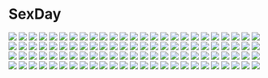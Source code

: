 # SexDay
![](https://konachan.com/image/e8529388904fbe238c831e4e7a44fc5d/Konachan.com%20-%20148656%20ayatudura%20breasts%20cum%20green_eyes%20long_hair%20navel%20nipples%20original%20panties%20sex%20tie%20uncensored%20underwear.jpg)
![](https://konachan.com/image/c3065833807de16f8274820532d6bd81/Konachan.com%20-%20147421%200m0ti%20animal%20cat%20fate_zero%20fate_%28series%29%20gilgamesh%20lion%20loli%20male%20matou_kariya%20matou_sakura%20tohsaka_aoi%20tohsaka_rin%20true_assassin%20turtle%20waver_velvet.jpg)
![](https://konachan.com/image/fe29d96ed8e69b2857f390743cb13e78/Konachan.com%20-%2089282%20animal_ears%20aqua_eyes%20blonde_hair%20brown_hair%20bunnygirl%20catgirl%20food%20foxgirl%20gray_hair%20orange_hair%20tagme%20tail%20underwear%20wolfgirl%20yoshino_ryou.jpg)
![](https://konachan.com/image/5a0fa84f5300ba4107b1dc844470e910/Konachan.com%20-%20239296%20anus%20ass%20breasts%20censored%20cum%20ebi_193%20gray_hair%20long_hair%20nipples%20no_bra%20nopan%20open_shirt%20penis%20sex%20skirt%20tears%20thighhighs%20tie%20touhou%20underwear%20wet.jpg)
![](https://konachan.com/jpeg/52e7c292647774e2458a6b60af52f414/Konachan.com%20-%2019919%20jungle_wa_itsumo_hale_nochi_guu.jpg)
![](https://konachan.com/image/e926d49cbba7ede634e3c9394fe989b8/Konachan.com%20-%20272317%20anthropomorphism%20black_eyes%20black_hair%20chain%20collar%20crown%20dark%20dress%20elbow_gloves%20gloves%20kawacy%20pantyhose%20short_hair%20super_mario_bros.jpg)
![](https://konachan.com/jpeg/c803f364ae078c6e3bc5d54fe4043227/Konachan.com%20-%20282712%20fate_grand_order%20fate_%28series%29%20jeanne_d%27arc_alter%20jeanne_d%27arc_%28fate%29%20netarou%20original%20waifu2x.jpg)
![](https://konachan.com/image/063e4d4ea15277998c18f47354635e72/Konachan.com%20-%2031485%20ass%20blonde_hair%20blue_eyes%20blush%20favorite%20game_cg%20happy_margaret%21%20kokonoka%20panties%20red_hair%20rindou_saki%20school_uniform%20striped_panties%20underwear.jpg)
![](https://konachan.com/image/40eefe68935955f19164ed87a350d8be/Konachan.com%20-%20145823%20black_hair%20brown_hair%20liong%20original%20school_uniform.jpg)
![](https://konachan.com/jpeg/0b0bb4bbcb92a2b2947de298904e19f9/Konachan.com%20-%2017480%20black_hair%20blush%20brown_eyes%20nakahara_misaki%20nhk_ni_youkoso%20school_uniform%20short_hair.jpg)
![](https://konachan.com/image/b015020812b8ea37d8c415760df9f500/Konachan.com%20-%20212149%20akiyoshi_nozomu%20animal_ears%20brown_hair%20catgirl%20cat_smile%20headband%20original%20panties%20purple_eyes%20ribbons%20see_through%20twintails%20underwear.jpg)
![](https://konachan.com/image/1b781c0c7dd26dee2409e023fc9c01d8/Konachan.com%20-%20280073%20aqua_eyes%20ass%20barefoot%20blonde_hair%20blush%20bowsette%20breast_hold%20breasts%20choker%20cleavage%20crown%20horns%20long_hair%20ponytail%20tail%20white%20wristwear%20zorzero.jpg)
![](https://konachan.com/image/0c669b020b3989b26c3ea8be74734feb/Konachan.com%20-%20173958%20aka_tonbo_%28lovetow%29%20braids%20brown_hair%20food%20original%20purple_eyes%20scarf%20short_hair%20winter.jpg)
![](https://konachan.com/jpeg/9856944d0d2a32c7261195258b66e42d/Konachan.com%20-%2084151%20hug%20kagamine_len%20kagamine_rin%20male%20vocaloid.jpg)
![](https://konachan.com/jpeg/8577b89187aa800aa58c0124900bb0e3/Konachan.com%20-%20303009%202girls%20animal%20aqua_eyes%20azur_lane%20beach%20bird%20blush%20braids%20clouds%20crossover%20dress%20gloves%20hat%20headband%20hololive%20long_hair%20sky%20twintails%20water%20wink.jpg)
![](https://konachan.com/image/1764520903dd66f588a5d1dd61a83144/Konachan.com%20-%2093980%20animal_ears%20blush%20bunny_ears%20bunnygirl%20dress%20drink%20goth-loli%20long_hair%20maid%20original%20pink_eyes%20pink_hair%20purple_hair%20red_eyes%20twintails%20waitress.jpg)
![](https://konachan.com/jpeg/bd9a29c2e3cc2da6071a5cb9cae50305/Konachan.com%20-%20193301%20anthropomorphism%20ass%20blush%20breasts%20erect_nipples%20nachi_%28kancolle%29%20nipples%20open_shirt%20panties%20pantyhose%20pussy%20see_through%20shinano_yura%20underwear.jpg)
![](https://konachan.com/image/cb09c95f8b521a1c09bc7056d119ab1a/Konachan.com%20-%20172264%20blonde_hair%20dress%20elbow_gloves%20gloves%20green_eyes%20kamisama_no_oshigoto%20maid%20mitsumomo_mamu%20scan%20utsuro_%28kamisama_no_oshigoto%29.jpg)
![](https://konachan.com/image/866c565a4b936e199c0d847e9e8e73e5/Konachan.com%20-%20239647%20anal%20anus%20ass%20censored%20cum%20dress%20flowers%20idolmaster%20kikuchi_makoto%20nopan%20penis%20pussy%20tenako.jpg)
![](https://konachan.com/image/367c3a2ce79fec45988ffbc53059d0c9/Konachan.com%20-%2021703%20black_cat.jpg)
![](https://konachan.com/image/75ae02b5c81bc6c29825eca7403d72a0/Konachan.com%20-%2093986%20megurine_luka%20vocaloid.jpg)
![](https://konachan.com/jpeg/f2c653743525859bd5774666a4d91cd9/Konachan.com%20-%20165280%20blush%20breasts%20brown_hair%20dildo%20fang%20green_hair%20kuzaki_rinko%20nipples%20no_bra%20nopan%20omamori_himari%20panties%20saipaco%20shizuku%20thighhighs%20underwear%20vibrator.jpg)
![](https://konachan.com/image/29925d796a37042c9a44d1eb6dd39d67/Konachan.com%20-%2013530%20ghost_in_the_shell.jpg)
![](https://konachan.com/image/30ab2dc77bf516501dea9c4034c3980b/Konachan.com%20-%20296556%20ass%20breasts%20cleavage%20girl_cafe_gun_%28game%29%20no_bra%20open_shirt%20panties%20panty_pull%20skirt_lift%20stockings%20thighhighs%20underwear%20uniform%20waitress%20zjsstc.jpg)
![](https://konachan.com/image/f82ca314d0c08e0e5b353621f71183d8/Konachan.com%20-%2078816%202girls%20flandre_scarlet%20remilia_scarlet%20touhou%20vampire.jpg)
![](https://konachan.com/image/f9c723bedfaca0ba52a3713536f178a3/Konachan.com%20-%2083972%20amane_misa%20death_note%20godees%20monochrome.jpg)
![](https://konachan.com/jpeg/c399d69875f5cc20e0b4278984790c3d/Konachan.com%20-%20174715%20breasts%20censored%20fuyutsuki_kona%20game_cg%20miyasaka_miyu%20navel%20nipples%20nude%20open_shirt%20penis%20purple_eyes%20purple_hair%20pussy%20sex%20short_hair.jpg)
![](https://konachan.com/image/b51fda37ddf7ec4129e6293d01f72161/Konachan.com%20-%2051488%20akiyama_mio%20k-on%21%20nude%20tainaka_ritsu.jpg)
![](https://konachan.com/image/1064d78aa42e7370557b6912e7a9234c/Konachan.com%20-%20125095%20game_cg%20green_eyes%20hayami_mai%20lunaris_filia%20mikagami_mamizu%20red_hair%20whirlpool.jpg)
![](https://konachan.com/jpeg/baaef5377f9dcb410e8bf39de1ea3127/Konachan.com%20-%20176378%20akechi_hikari%20blood%20breasts%20censored%20cum%20game_cg%20long_hair%20miyasu_risa%20navel%20nipples%20nude%20penis%20pink_eyes%20pussy%20sex%20white_hair%20windmill_%28company%29.jpg)
![](https://konachan.com/image/9271ec9ecac69adf1b2ea76c22c77475/Konachan.com%20-%20137312%20mahou_shoujo_lyrical_nanoha%20nude%20reinforce%20tagme%20wings%20yagami_hayate.jpg)
![](https://konachan.com/image/29400013e32049cde0ea460759257256/Konachan.com%20-%20184649%20anthropomorphism%20kantai_collection%20tamoritadadi%20yamato_%28kancolle%29.jpg)
![](https://konachan.com/jpeg/90d5a7d0fad6380d9aa104fcb86b9b88/Konachan.com%20-%20253354%20all_male%20blonde_hair%20building%20cape%20city%20clouds%20gloves%20goggles%20green_eyes%20gyakuten_saiban%20hat%20male%20short_hair%20sky%20tagme_%28artist%29%20tree%20waifu2x.jpg)
![](https://konachan.com/image/3d13e59b91b1b31ad476e43a4b696bf4/Konachan.com%20-%20229224%20aircraft%20animal%20aqua_eyes%20bird%20bow%20candy%20clouds%20dress%20feathers%20food%20headdress%20hnanati%20kneehighs%20lollipop%20paper%20pocky%20sky%20tree%20twintails%20vocaloid.jpg)
![](https://konachan.com/image/2d0c9b4b92a1362fb65f609f10c11e8d/Konachan.com%20-%2074545%20hatsune_miku%20twintails%20vocaloid.jpg)
![](https://konachan.com/jpeg/5b0192e982e1050c4044af436678b856/Konachan.com%20-%20232731%20blonde_hair%20blue_eyes%20blush%20breasts%20censored%20fang%20game_cg%20horiba_rika%20long_hair%20male%20navel%20nipples%20penis%20pussy%20sex%20swimsuit%20toeru%20twintails%20water%20wet.jpg)
![](https://konachan.com/image/8b5764dd2a72c44c93350db23dfedc3f/Konachan.com%20-%20110918%20anjou_naruko%20ano_hi_mita_hana_no_namae_wo_bokutachi_wa_mada_shiranai%20bow%20itou_nanami%20kneehighs%20panties%20underwear%20white.jpg)
![](https://konachan.com/image/7a8dc9a42929e9b130a9f775d986c841/Konachan.com%20-%2069290%20ayanami_rei%20black_hair%20bodysuit%20neon_genesis_evangelion%20short_hair%20skintight%20white.jpg)
![](https://konachan.com/jpeg/1efa6b7248f7d2c60b1686b30a388d26/Konachan.com%20-%20173247%20breasts%20cleavage%20komori_kei%20noel_marres_ascot%20third-party_edit%20walkure_romanze%20wet%20white.jpg)
![](https://konachan.com/jpeg/fa512d2bb1e7306649ae806d5bfa1f77/Konachan.com%20-%20225791%20aqua_eyes%20aqua_hair%20breasts%20garter_belt%20headdress%20navel%20nipples%20pussy%20ribbons%20short_hair%20stockings%20thighhighs%20uncensored%20waifu2x%20youqiniang.jpg)
![](https://konachan.com/jpeg/aa8efee09fa77e0eef2d6e9b620931c3/Konachan.com%20-%20208938%20amakano%20azarashi_soft%20blush%20brown_eyes%20brown_hair%20erect_nipples%20game_cg%20hoshikawa_koharu%20navel%20piromizu%20pussy%20pussy_juice%20skirt_lift%20uncensored%20yukata.jpg)
![](https://konachan.com/image/79067b13b3a61136da684d2e6f1f38a8/Konachan.com%20-%207142%20clamp%20clamp_in_wonderland.jpg)
![](https://konachan.com/jpeg/45bb8ec980e3628dee96d7c3fa291c90/Konachan.com%20-%20140465%20game_cg%20joker%20koharubi_hinageshi%20oryou.jpg)
![](https://konachan.com/image/4f66bd5cfa288af77a7627478b55809e/Konachan.com%20-%2070837%20blue_eyes%20blue_hair%20kaito%20male%20meiko%20red_eyes%20red_hair%20short_hair%20vocaloid.jpg)
![](https://konachan.com/jpeg/01d49c1d669a9e568458ea607fd85b32/Konachan.com%20-%20272185%20black_hair%20blush%20breasts%20jack_dempa%20long_hair%20navel%20nipples%20pussy%20third-party_edit%20uncensored%20white.jpg)
![](https://konachan.com/image/4f012ff64ae0170cb310bc9cdfa62d93/Konachan.com%20-%2026522%20chinese_clothes%20chinese_dress%20natsume_aya%20oh_great%20tenjou_tenge.jpeg)
![](https://konachan.com/image/c80fea93a3507e5ddbbf1bbdbbb32fcf/Konachan.com%20-%2073047%20breasts%20cleavage%20girls_avenue%20hat%20nanakusa_amane%20pointed_ears%20tail%20thighhighs.jpg)
![](https://konachan.com/image/41121402fad417f12b0ce234483d8c45/Konachan.com%20-%2049841%20akashio%20blue_eyes%20dress%20green_hair%20japanese_clothes%20kneehighs%20kochiya_sanae%20long_hair%20magic%20miko%20navel%20red_eyes%20reiuji_utsuho%20skirt%20touhou%20wings.jpg)
![](https://konachan.com/image/4f7289efa14fc106b7731814e48fe226/Konachan.com%20-%20211113%20akabane_rin%20anthropomorphism%20gloves%20group%20hat%20kneehighs%20long_hair%20pantyhose%20school_uniform%20skirt%20thighhighs%20twintails%20uniform%20zettai_ryouiki.jpg)
![](https://konachan.com/image/cd8690beed5b838f7dd654e114b13cd1/Konachan.com%20-%20241623%20breasts%20gloves%20gradient%20gray_hair%20gun%20jpeg_artifacts%20long_hair%20pantyhose%20ponytail%20scarf%20see_through%20shorts%20thighhighs%20tie%20twintails%20weapon%20yellow_eyes.jpg)
![](https://konachan.com/jpeg/8fbd34307aa25f9838180d3cf7536c23/Konachan.com%20-%2062715%20bikini%20erect_nipples%20izumi_tsubasu%20swimsuit.jpg)
![](https://konachan.com/jpeg/7c14fb9793c8814c5bcf9ee2e7c8f701/Konachan.com%20-%20190858%20bell%20blush%20breasts%20catgirl%20cleavage%20flowers%20long_hair%20original%20panties%20petals%20red_eyes%20ribbons%20rose%20scan%20sunset%20syroh%20tail%20underwear%20wristwear.jpg)
![](https://konachan.com/jpeg/bb5bef4f3c6872194c74cacc7472ba00/Konachan.com%20-%20290641%20breast_hold%20breasts%20cleavage%20dress%20flowers%20mana_kakkowarai%20necklace%20original%20petals%20pink_eyes%20pink_hair%20rose%20waifu2x%20watermark%20wedding_attire.jpg)
![](https://konachan.com/jpeg/5643c352630fd53d637d0368b549104e/Konachan.com%20-%20196511%20blush%20brown_eyes%20building%20city%20game_cg%20glasses%20nagato_yuki%20purple_hair%20school_uniform%20short_hair%20suzumiya_haruhi_no_yuutsu%20tree.jpg)
![](https://konachan.com/image/4d342e05ba713461ab8a016bfebf2d4b/Konachan.com%20-%2088261%20close%20gumi%20hinanosuke%20vocaloid.jpg)
![](https://konachan.com/image/b8e85a11b8284a8f863ca3840a7d5f74/Konachan.com%20-%20113498%20blonde_hair%20bunny%20dress%20fairy%20flandre_scarlet%20flowers%20hat%20penponmoe%20red_eyes%20touhou%20tree%20vampire%20water%20wings.jpg)
![](https://konachan.com/jpeg/3453675762e7809865482bee51ac8f0f/Konachan.com%20-%20289467%20blush%20breast_grab%20cape%20close%20cum%20god_eater%20hoodie%20lolicept%20paizuri%20purple_hair%20red_eyes%20tagme_%28character%29.jpg)
![](https://konachan.com/image/efdfa0750db8dab1a43cf59a80a74869/Konachan.com%20-%20103476%20monster_hunter%20tujisaki.jpg)
![](https://konachan.com/image/c3e907ec15710ce09b671f4f9f75bcd3/Konachan.com%20-%2035440%20lala_satalin_deviluke%20sairenji_haruna%20to_love_ru.jpg)
![](https://konachan.com/image/46fc4f5d85f28f06e5e0e4e50c7ab08d/Konachan.com%20-%2028875%20angel%20blonde_hair%20feathers%20long_hair%20moon%20tinkerbell%20wings.jpg)
![](https://konachan.com/jpeg/7916bc108d71920abdd790614abbf897/Konachan.com%20-%2026170%20blush%20pani_poni_dash%20rebecca_miyamoto.jpg)
![](https://konachan.com/jpeg/2b0038207ee9ee7bbad0d68fba8e079c/Konachan.com%20-%20150727%20game_cg%20kanojo_to_ore_to_koibito_to%20marui%20matsugami_haruto%20mihagino_ayano%20pulltop%20tokuyoshi_yuuko.jpg)
![](https://konachan.com/jpeg/b321a62405c32a475c61f81600377241/Konachan.com%20-%20292792%20aqua_eyes%20bikini%20blush%20breasts%20brown_hair%20cameltoe%20headband%20idolmaster%20kiss%20long_hair%20navel%20necklace%20nipples%20sagisawa_fumika%20swimsuit%20thighhighs%20wet.jpg)
![](https://konachan.com/image/6285528b67015c6d6b5f1967b8a6ac60/Konachan.com%20-%2080465%20dress%20hat%20long_hair%20pink%20thighhighs%20touhou%20yakumo_yukari.jpg)
![](https://konachan.com/image/cd4e10b2dc8d8a63d0853a2fe659966c/Konachan.com%20-%20247593%20blonde_hair%20bodysuit%20breasts%20cleavage%20elbow_gloves%20ells%20fate_grand_order%20fate_%28series%29%20flowers%20gloves%20green_eyes%20headdress%20leaves%20saber%20thighhighs.jpg)
![](https://konachan.com/image/6dd85632b900f93e84c9a1041d8f9aff/Konachan.com%20-%2024820%20kore_ga_watashi_no_goshujin-sama%20maid%20pochi%20sawatari_izumi%20sawatari_mitsuki.jpg)
![](https://konachan.com/image/0e1721bacc3225c1870c95d9648e7fba/Konachan.com%20-%20307128%20aliasing%20animal_ears%20blush%20braids%20breasts%20cleavage%20gray_hair%20navel%20xretakex%20yellow_eyes.jpg)
![](https://konachan.com/image/d389d42643a9c9f3b5ed07fa5622ea72/Konachan.com%20-%2071610%20flowers%20hatsune_miku%20headphones%20tears%20vocaloid.jpg)
![](https://konachan.com/image/789c102ecb22e2a571831be13e4f10e0/Konachan.com%20-%20165676%20green_eyes%20green_hair%20hatsune_miku%20jpeg_artifacts%20long_hair%20nidy-2d-%20vocaloid.jpg)
![](https://konachan.com/image/b887762563534c7aa5365f97c8739948/Konachan.com%20-%20217637%20akita_neru%20animal_ears%20blush%20cosplay%20headphones%20kazu-chan%20nipples%20panties%20spread_legs%20tail%20underwear%20vocaloid.jpg)
![](https://konachan.com/image/ce97e98210dfa79b93547449bd1bdee4/Konachan.com%20-%209902%20age%20food%20fruit%20kagami_sumika%20muv-luv%20norizou%20red_eyes%20red_hair%20skintight%20swimsuit%20type-r%20watermelon.jpg)
![](https://konachan.com/jpeg/9a3c06bae88d11e54c46c24b88be01b6/Konachan.com%20-%20141949%20blonde_hair%20breast_grab%20breasts%20censored%20fault%20game_cg%20hayama_rika%20nipples%20open_shirt%20panties%20school_uniform%20spread_legs%20taka_tony%20underwear.jpg)
![](https://konachan.com/image/bd744eefcff89ee47e82be95ddc8fb84/Konachan.com%20-%2052701%20bicolored_eyes%20brown_hair%20flowers%20kizaki_emi%20kurogane_no_linebarrels%20long_hair%20signed.jpg)
![](https://konachan.com/image/3c909f6b9058ee667a67270107d9e849/Konachan.com%20-%2077620%20aki_shizuha%20ass%20bed%20blonde_hair%20blush%20breasts%20crying%20cum%20nude%20short_hair%20thighhighs%20touhou.jpg)
![](https://konachan.com/image/dd7d676528255f6f411bf92ba35fce42/Konachan.com%20-%2083484%20animal_ears%20catgirl%20eila_ilmatar_juutilainen%20gray_hair%20kikuchi%20strike_witches%20tail.jpg)
![](https://konachan.com/jpeg/8f41390bc82096375975cfe377f035c5/Konachan.com%20-%20144736%20blue_eyes%20blue_hair%20breasts%20game_cg%20hasekura_airi%20misaki_kurehito%20nipples%20panties%20penis%20pussy%20sex%20spread_legs%20trumple%20uncensored%20underwear.jpg)
![](https://konachan.com/image/64fdd949a4eb81c18a316f1f9f742cd7/Konachan.com%20-%20110561%20asaka_minako%20bra%20calendar%20flowers%20hulotte%20necklace%20purple_eyes%20purple_hair%20rainbow%20see_through%20underwear%20watermark%20with_ribbon.jpg)
![](https://konachan.com/jpeg/29b8c0b0d7567f2159514dddf3e87b9b/Konachan.com%20-%20224687%20ass%20black_hair%20blush%20breasts%20brown_eyes%20censored%20endou_maki%20game_cg%20long_hair%20nipples%20ponytail%20pulltop%20pussy%20red_eyes%20ribbons%20short_hair%20wink.jpg)
![](https://konachan.com/image/36e7f83550b4f7f2735d2fe4d93bc6e1/Konachan.com%20-%2011671%20tagme.jpg)
![](https://konachan.com/image/2b95559e274dd4a5c720409846886cc2/Konachan.com%20-%20190126%20black%20eru_%289878622%29%20ia%20long_hair%20navel%20pink_hair%20skirt%20thighhighs%20vocaloid.jpg)
![](https://konachan.com/image/89cdf12ab5c3b10d8b37b7c0cd9b16f2/Konachan.com%20-%20111367%20hanna-justina_marseille%20katou_keiko%20sakamoto_mio%20strike_witches%20wilma_bishop.jpg)
![](https://konachan.com/image/63f10e4893d92a02c5c0a6f2493ef3ef/Konachan.com%20-%2049235%20edomae_luna%20iinchou_%28seto_no_hanayome%29%20michishio_nagasumi%20seto_no_hanayome%20seto_san%20shiranui_akeno%20zenigata_mawari.jpg)
![](https://konachan.com/image/bd86081d312db2be210e717fc504f0e2/Konachan.com%20-%2024055%20elbow_gloves%20gloves%20ignis%20jingai_makyou%20katana%20long_hair%20nitroplus%20ni%CE%B8%20ponytail%20purple_eyes%20red_hair%20sword%20weapon.jpg)
![](https://konachan.com/jpeg/a4c318d452d9d226bcb514619d396251/Konachan.com%20-%20112889%20blue_hair%20blush%20clouds%20ex_keine%20green_hair%20kamishirasawa_keine%20long_hair%20moon%20nanashina%20red_eyes%20touhou.jpg)
![](https://konachan.com/jpeg/c10db6f3a6423cc2251f3aa3bf95284d/Konachan.com%20-%20129852%20blush%20bra%20breasts%20cameltoe%20game_cg%20gray_hair%20long_hair%20makita_maki%20night%20nipples%20panties%20shinigami_no_testament%20stars%20underwear%20vivi_alhazerd.jpg)
![](https://konachan.com/jpeg/c12217746e78c7c2e8b408d2cb9892f6/Konachan.com%20-%2096140%20blonde_hair%20charlotte_dunois%20daiti%20infinite_stratos%20necklace%20nude%20purple_eyes%20vector.jpg)
![](https://konachan.com/image/76bd1acbdf1cbf9246c19313a4251e4b/Konachan.com%20-%20232200%202girls%20book%20dress%20green_eyes%20kyaro_%28kyaro54%29%20long_hair%20necklace%20original%20pantyhose%20paper%20pink_hair%20ponytail%20short_hair%20stairs.jpg)
![](https://konachan.com/jpeg/fa52153344c247db1490caa9c3c8a9be/Konachan.com%20-%20240004%20black_hair%20blue_eyes%20brown_eyes%20dress%20drums%20group%20guitar%20instrument%20k-on%21%20long_hair%20pantyhose%20short_hair%20shorts%20skirt%20twintails%20waifu2x%20wink.jpg)
![](https://konachan.com/image/eeb34b86948b7957e67abc8bbbbbfdbc/Konachan.com%20-%20122747%202girls%20bow%20flandre_scarlet%20flowers%20hat%20red_eyes%20remilia_scarlet%20short_hair%20touhou%20vampire%20wings%20yoshioka_yoshiko.jpg)
![](https://konachan.com/image/b5c4c68fef10a2a55e87c4ffbb6d22af/Konachan.com%20-%20264378%20ass%20ass_grab%20bed%20black_hair%20bloomers%20blue_eyes%20censored%20gym_uniform%20long_hair%20nonaka_chikin%20original%20penis%20tears%20wink.jpg)
![](https://konachan.com/image/5e189ab2d02995ff95f03e691c7408cf/Konachan.com%20-%20100890%20aqua_eyes%20blonde_hair%20bow%20headphones%20kagamine_rin%20rin_append%20thighhighs%20vocaloid.jpg)
![](https://konachan.com/image/a65738036cdc5da71470677ba84414a6/Konachan.com%20-%2012302%20hakua_ugetsu%20serio%20to_heart.jpg)
![](https://konachan.com/image/2addf6b7bcb90c7518f31a4ee9010316/Konachan.com%20-%20163703%20momo_velia_deviluke%20to_love_ru%20to_love_ru_darkness.jpg)
![](https://konachan.com/jpeg/9a2764f486d7e013dbef2935dbbc9142/Konachan.com%20-%20243580%20love_live%21_school_idol_project%20sonoda_umi%20tagme_%28artist%29%20yazawa_nico.jpg)
![](https://konachan.com/jpeg/ea51d6e34c4b1a4700fdfefde4ba20fc/Konachan.com%20-%20168626%20all_male%20brown_hair%20building%20cinematograph%20city%20flowers%20game_cg%20innocent_bullet%20male%20okochi_kunio%20oosaki_shinya%20scar%20short_hair%20sky%20sunset%20tree.jpg)
![](https://konachan.com/image/3da5e0a01a9eca2810d8dbbec6725ecd/Konachan.com%20-%2017523%20aqua_eyes%20blue_eyes%20blush%20boots%20choker%20dress%20flat_chest%20grass%20kneehighs%20long_hair%20pantyhose%20planet%20ribbons%20signed%20space%20stars%20twintails%20uta-kata.jpg)
![](https://konachan.com/jpeg/3a90713d95059f99df92aee34e0991ed/Konachan.com%20-%2091540%20fortissimo__akkord%3Absusvier%20game_cg%20gun%20kurobane_sayuki%20ooba_kagerou%20short_hair%20weapon.jpg)
![](https://konachan.com/jpeg/fe90528b51632c24bc7d854e78d920a5/Konachan.com%20-%20206355%20breasts%20chico907%20choker%20cleavage%20dark_skin%20demon%20dress%20flowers%20horns%20original%20petals%20wings.jpg)
![](https://konachan.com/jpeg/dbba4143ea6154a6cc8ab228bbef3043/Konachan.com%20-%20123985%20ass%20black_hair%20blue_eyes%20blush%20bondage%20breasts%20kounose_akara%20moonshiner%20nipples%20original%20panties%20panty_pull%20thighhighs%20underwear.jpg)
![](https://konachan.com/jpeg/ce20cc1b0e4b8354b7f214b0ee2d9a4f/Konachan.com%20-%20212604%20blue%20blush%20brown_hair%20hoodie%20koruse%20original%20short_hair.jpg)
